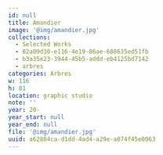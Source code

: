 ```yaml
---
id: null
title: Amandier
image: '@img/amandier.jpg'
collections:
  - Selected Works
  - 82a09d30-e116-4e19-86ae-688635ed51fb
  - b3a35e23-3944-45b5-addd-eb4125bd7142
  - arbres
categories: Arbres
w: 116
h: 81
location: graphic studio
note: ''
year: 20-
year_start: null
year_end: null
file: '@img/amandier.jpg'
uuid: a62884ca-d1dd-4ad4-a29e-a074f45e0063
---
```


